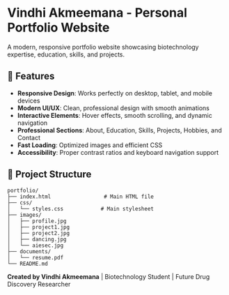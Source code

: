 
# Vindhi Akmeemana - Personal Portfolio Website

A modern, responsive portfolio website showcasing biotechnology expertise, education, skills, and projects.

## 🚀 Features

- **Responsive Design**: Works perfectly on desktop, tablet, and mobile devices
- **Modern UI/UX**: Clean, professional design with smooth animations
- **Interactive Elements**: Hover effects, smooth scrolling, and dynamic navigation
- **Professional Sections**: About, Education, Skills, Projects, Hobbies, and Contact
- **Fast Loading**: Optimized images and efficient CSS
- **Accessibility**: Proper contrast ratios and keyboard navigation support

## 📁 Project Structure

```
portfolio/
├── index.html                 # Main HTML file
├── css/
│   └── styles.css            # Main stylesheet
├── images/
│   ├── profile.jpg          
│   ├── project1.jpg         
│   ├── project2.jpg         
│   ├── dancing.jpg         
│   └── aiesec.jpg          
├── documents/
│   └── resume.pdf          
└── README.md               
```

**Created by Vindhi Akmeemana** | Biotechnology Student | Future Drug Discovery Researcher